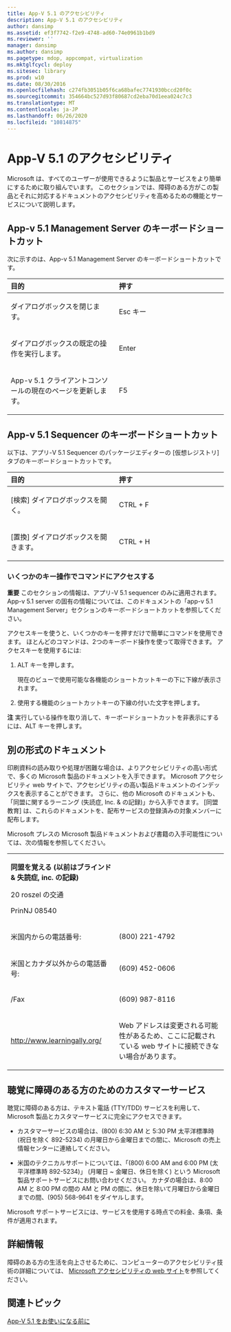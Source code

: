 ```yaml
---
title: App-V 5.1 のアクセシビリティ
description: App-V 5.1 のアクセシビリティ
author: dansimp
ms.assetid: ef3f7742-f2e9-4748-ad60-74e0961b1bd9
ms.reviewer: ''
manager: dansimp
ms.author: dansimp
ms.pagetype: mdop, appcompat, virtualization
ms.mktglfcycl: deploy
ms.sitesec: library
ms.prod: w10
ms.date: 08/30/2016
ms.openlocfilehash: c274fb3051b05f6ca68bafec7741930bccd20f0c
ms.sourcegitcommit: 354664bc527d93f80687cd2eba70d1eea024c7c3
ms.translationtype: MT
ms.contentlocale: ja-JP
ms.lasthandoff: 06/26/2020
ms.locfileid: "10814875"
---
```

# App-V 5.1 のアクセシビリティ


Microsoft は、すべてのユーザーが使用できるように製品とサービスをより簡単にするために取り組んでいます。 このセクションでは、障碍のある方がこの製品とそれに対応するドキュメントのアクセシビリティを高めるための機能とサービスについて説明します。

## App-v 5.1 Management Server のキーボードショートカット


次に示すのは、App-v 5.1 Management Server のキーボードショートカットです。

<table>
<colgroup>
<col width="50%" />
<col width="50%" />
</colgroup>
<thead>
<tr class="header">
<th align="left">目的</th>
<th align="left">押す</th>
</tr>
</thead>
<tbody>
<tr class="odd">
<td align="left"><p>ダイアログボックスを閉じます。</p></td>
<td align="left"><p>Esc キー</p></td>
</tr>
<tr class="even">
<td align="left"><p>ダイアログボックスの既定の操作を実行します。</p></td>
<td align="left"><p>Enter</p></td>
</tr>
<tr class="odd">
<td align="left"><p>App-v 5.1 クライアントコンソールの現在のページを更新します。</p></td>
<td align="left"><p>F5</p></td>
</tr>
</tbody>
</table>

 

## App-v 5.1 Sequencer のキーボードショートカット


以下は、アプリ-V 5.1 Sequencer のパッケージエディターの [仮想レジストリ] タブのキーボードショートカットです。

<table>
<colgroup>
<col width="50%" />
<col width="50%" />
</colgroup>
<thead>
<tr class="header">
<th align="left">目的</th>
<th align="left">押す</th>
</tr>
</thead>
<tbody>
<tr class="odd">
<td align="left"><p>[検索] ダイアログボックスを開く。</p></td>
<td align="left"><p>CTRL + F</p></td>
</tr>
<tr class="even">
<td align="left"><p>[置換] ダイアログボックスを開きます。</p></td>
<td align="left"><p>CTRL + H</p></td>
</tr>
</tbody>
</table>

 

### いくつかのキー操作でコマンドにアクセスする

**重要** このセクションの情報は、アプリ-V 5.1 sequencer のみに適用されます。 App-v 5.1 server の固有の情報については、このドキュメントの「app-v 5.1 Management Server」セクションのキーボードショートカットを参照してください。

 

アクセスキーを使うと、いくつかのキーを押すだけで簡単にコマンドを使用できます。 ほとんどのコマンドは、2つのキーボード操作を使って取得できます。 アクセスキーを使用するには:

1.  ALT キーを押します。

    現在のビューで使用可能な各機能のショートカットキーの下に下線が表示されます。

2.  使用する機能のショートカットキーの下線の付いた文字を押します。

**注** 実行している操作を取り消して、キーボードショートカットを非表示にするには、ALT キーを押します。

 

## 別の形式のドキュメント


印刷資料の読み取りや処理が困難な場合は、よりアクセシビリティの高い形式で、多くの Microsoft 製品のドキュメントを入手できます。 Microsoft アクセシビリティ web サイトで、アクセシビリティの高い製品ドキュメントのインデックスを表示することができます。 さらに、他の Microsoft のドキュメントも、「同盟に関するラーニング (失読症, Inc. & の記録)」から入手できます。 [同盟教育] は、これらのドキュメントを、配布サービスの登録済みの対象メンバーに配布します。

Microsoft プレスの Microsoft 製品ドキュメントおよび書籍の入手可能性については、次の情報を参照してください。

<table>
<colgroup>
<col width="50%" />
<col width="50%" />
</colgroup>
<tbody>
<tr class="odd">
<td align="left"><p><strong>同盟を覚える (以前はブラインド &amp; 失読症, inc. の記録)</strong></p>
<p>20 roszel の交通</p>
<p>PrinNJ 08540</p></td>
<td align="left"><p></p></td>
</tr>
<tr class="even">
<td align="left"><p>米国内からの電話番号:</p></td>
<td align="left"><p>(800) 221-4792</p></td>
</tr>
<tr class="odd">
<td align="left"><p>米国とカナダ以外からの電話番号:</p></td>
<td align="left"><p>(609) 452-0606</p></td>
</tr>
<tr class="even">
<td align="left"><p>/Fax</p></td>
<td align="left"><p>(609) 987-8116</p></td>
</tr>
<tr class="odd">
<td align="left"><p><a href="https://go.microsoft.com/fwlink/?linkid=239" data-raw-source="[http://www.learningally.org/](https://go.microsoft.com/fwlink/?linkid=239)">http://www.learningally.org/</a></p></td>
<td align="left"><p>Web アドレスは変更される可能性があるため、ここに記載されている web サイトに接続できない場合があります。</p></td>
</tr>
</tbody>
</table>

 

## 聴覚に障碍のある方のためのカスタマーサービス


聴覚に障碍のある方は、テキスト電話 (TTY/TDD) サービスを利用して、Microsoft 製品とカスタマーサービスに完全にアクセスできます。

-   カスタマーサービスの場合は、(800) 6:30 AM と 5:30 PM 太平洋標準時 (祝日を除く 892-5234) の月曜日から金曜日までの間に、Microsoft の売上情報センターに連絡してください。

-   米国のテクニカルサポートについては、「(800) 6:00 AM and 6:00 PM (太平洋標準時 892-5234)」 (月曜日 ~ 金曜日、休日を除く) という Microsoft 製品サポートサービスにお問い合わせください。 カナダの場合は、8:00 AM と 8:00 PM の間の AM と PM の間に、休日を除いて月曜日から金曜日までの間、(905) 568-9641 をダイヤルします。

Microsoft サポートサービスには、サービスを使用する時点での料金、条項、条件が適用されます。

## 詳細情報


障碍のある方の生活を向上させるために、コンピューターのアクセシビリティ技術の詳細については、 [Microsoft アクセシビリティの web サイト](https://go.microsoft.com/fwlink/?linkid=8431)を参照してください。

## 関連トピック


[App-V 5.1 をお使いになる前に](getting-started-with-app-v-51.md)

 

 






